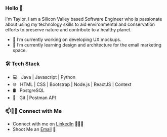 ### Hello 👋

I'm Taylor. I am a Silicon Valley based Software Engineer who  is passionate about using my technology skills to aid environmental and conservation efforts to preserve nature and contribute to a healthy planet.

- 🔭 I’m currently working on developing UX mockups.
- 🌱 I’m currently learning design and architecture for the email marketing space.

<h3>🛠 Tech Stack</h3>

- 💻 &nbsp; Java | Javascript | Python
- 🌐 &nbsp; HTML | CSS | Bootstrap | Node.js | ReactJS | Context
- 🛢 &nbsp; PostgreSQL
- 🔧 &nbsp; Git | Postman API

### 📫🤝🏻 Connect with Me

 - Connect with me on [LinkedIn](https://www.linkedin.com/in/taylorjadepalmer/) 👨🏻‍💻
 - Shoot Me an [Email](taylorjadepalmer@gmail.com) 💌
